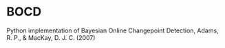 # BOCD
Python implementation of Bayesian Online Changepoint Detection, Adams, R. P., &amp; MacKay, D. J. C. (2007)
